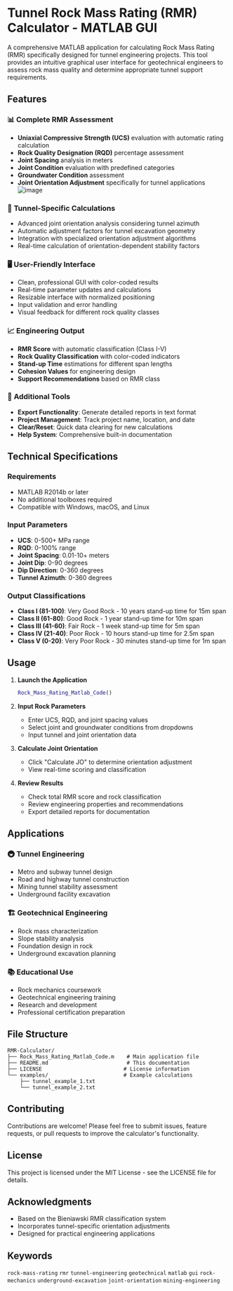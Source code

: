 # Tunnel Rock Mass Rating (RMR) Calculator - MATLAB GUI

A comprehensive MATLAB application for calculating Rock Mass Rating (RMR) specifically designed for tunnel engineering projects. This tool provides an intuitive graphical user interface for geotechnical engineers to assess rock mass quality and determine appropriate tunnel support requirements.

## Features

### 📊 **Complete RMR Assessment**
- **Uniaxial Compressive Strength (UCS)** evaluation with automatic rating calculation
- **Rock Quality Designation (RQD)** percentage assessment
- **Joint Spacing** analysis in meters
- **Joint Condition** evaluation with predefined categories
- **Groundwater Condition** assessment
- **Joint Orientation Adjustment** specifically for tunnel applications
![image](https://github.com/user-attachments/assets/76228872-5a8c-4883-ade8-704d2dcdbb27)


### 🎯 **Tunnel-Specific Calculations**
- Advanced joint orientation analysis considering tunnel azimuth
- Automatic adjustment factors for tunnel excavation geometry
- Integration with specialized orientation adjustment algorithms
- Real-time calculation of orientation-dependent stability factors

### 🖥️ **User-Friendly Interface**
- Clean, professional GUI with color-coded results
- Real-time parameter updates and calculations
- Resizable interface with normalized positioning
- Input validation and error handling
- Visual feedback for different rock quality classes

### 📈 **Engineering Output**
- **RMR Score** with automatic classification (Class I-V)
- **Rock Quality Classification** with color-coded indicators
- **Stand-up Time** estimations for different span lengths
- **Cohesion Values** for engineering design
- **Support Recommendations** based on RMR class

### 🔧 **Additional Tools**
- **Export Functionality**: Generate detailed reports in text format
- **Project Management**: Track project name, location, and date
- **Clear/Reset**: Quick data clearing for new calculations
- **Help System**: Comprehensive built-in documentation

## Technical Specifications

### Requirements
- MATLAB R2014b or later
- No additional toolboxes required
- Compatible with Windows, macOS, and Linux

### Input Parameters
- **UCS**: 0-500+ MPa range
- **RQD**: 0-100% range
- **Joint Spacing**: 0.01-10+ meters
- **Joint Dip**: 0-90 degrees
- **Dip Direction**: 0-360 degrees
- **Tunnel Azimuth**: 0-360 degrees

### Output Classifications
- **Class I (81-100)**: Very Good Rock - 10 years stand-up time for 15m span
- **Class II (61-80)**: Good Rock - 1 year stand-up time for 10m span
- **Class III (41-60)**: Fair Rock - 1 week stand-up time for 5m span
- **Class IV (21-40)**: Poor Rock - 10 hours stand-up time for 2.5m span
- **Class V (0-20)**: Very Poor Rock - 30 minutes stand-up time for 1m span

## Usage

1. **Launch the Application**
   ```matlab
   Rock_Mass_Rating_Matlab_Code()
   ```

2. **Input Rock Parameters**
   - Enter UCS, RQD, and joint spacing values
   - Select joint and groundwater conditions from dropdowns
   - Input tunnel and joint orientation data

3. **Calculate Joint Orientation**
   - Click "Calculate JO" to determine orientation adjustment
   - View real-time scoring and classification

4. **Review Results**
   - Check total RMR score and rock classification
   - Review engineering properties and recommendations
   - Export detailed reports for documentation

## Applications

### 🚇 **Tunnel Engineering**
- Metro and subway tunnel design
- Road and highway tunnel construction
- Mining tunnel stability assessment
- Underground facility excavation

### 🏗️ **Geotechnical Engineering**
- Rock mass characterization
- Slope stability analysis
- Foundation design in rock
- Underground excavation planning

### 📚 **Educational Use**
- Rock mechanics coursework
- Geotechnical engineering training
- Research and development
- Professional certification preparation

## File Structure

```
RMR-Calculator/
├── Rock_Mass_Rating_Matlab_Code.m    # Main application file
├── README.md                         # This documentation
├── LICENSE                          # License information
└── examples/                        # Example calculations
    ├── tunnel_example_1.txt
    └── tunnel_example_2.txt
```

## Contributing

Contributions are welcome! Please feel free to submit issues, feature requests, or pull requests to improve the calculator's functionality.

## License

This project is licensed under the MIT License - see the LICENSE file for details.

## Acknowledgments

- Based on the Bieniawski RMR classification system
- Incorporates tunnel-specific orientation adjustments
- Designed for practical engineering applications

## Keywords

`rock-mass-rating` `rmr` `tunnel-engineering` `geotechnical` `matlab` `gui` `rock-mechanics` `underground-excavation` `joint-orientation` `mining-engineering`
